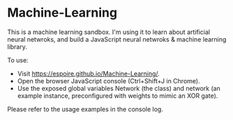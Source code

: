 # Machine-Learning

This is a machine learning sandbox. I'm using it to learn about artificial neural netwroks, and build a JavaScript neural netwroks & machine learning library.

To use:
- Visit https://espoire.github.io/Machine-Learning/.
- Open the browser JavaScript console (Ctrl+Shift+J in Chrome).
- Use the exposed global variables Network (the class) and network (an example instance, preconfigured with weights to mimic an XOR gate).

Please refer to the usage examples in the console log.